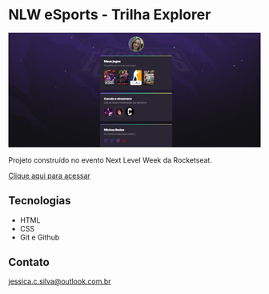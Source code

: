 # NLW eSports - Trilha Explorer

![preview](./.github/preview.png)

Projeto construído no evento Next Level Week da Rocketseat.

[Clique aqui para acessar](https://jecsilva.github.io/nlw-esports-explorer)

## Tecnologias

- HTML
- CSS
- Git e Github

## Contato

jessica.c.silva@outlook.com.br
